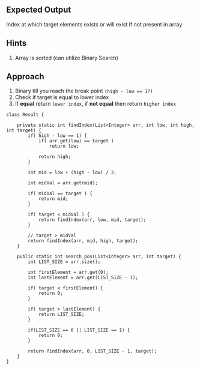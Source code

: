 ## Expected Output
Index at which target elements exists or will exist if not present in array

## Hints
1. Array is sorted (can utilize Binary Search)

## Approach
1. Binary till you reach the break point `(high - low == 1?)`
2. Check if target is equal to lower index
3. If **equal** return `lower index`, if **not equal** then return `higher index`

```
class Result {

    private static int findIndex(List<Integer> arr, int low, int high, int target) {
        if( high - low == 1) {
            if( arr.get(low) == target ) 
                return low;
            
            return high;
        }

        int mid = low + (high - low) / 2;
        
        int midVal = arr.get(mid);
        
        if( midVal == target ) {
            return mid;
        }
        
        if( target < midVal ) {
            return findIndex(arr, low, mid, target);
        }
        
        // target > midVal
        return findIndex(arr, mid, high, target);
    }

    public static int search_pos(List<Integer> arr, int target) {
        int LIST_SIZE = arr.size();
        
        int firstElement = arr.get(0);
        int lastElement = arr.get(LIST_SIZE - 1);
        
        if( target < firstElement) {
            return 0;
        }
        
        if( target > lastElement) {
            return LIST_SIZE;
        }
        
        if(LIST_SIZE == 0 || LIST_SIZE == 1) {
            return 0;
        }
        
        return findIndex(arr, 0, LIST_SIZE - 1, target);
    }
}
```